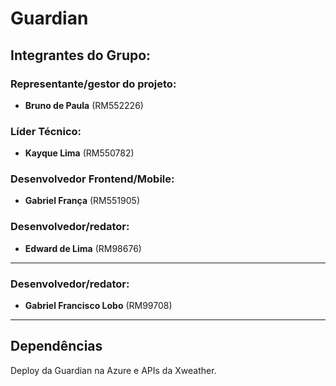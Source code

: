 # Guardian

## Integrantes do Grupo:

### Representante/gestor do projeto:

- **Bruno de Paula** (RM552226)

### Líder Técnico:

- **Kayque Lima** (RM550782)

### Desenvolvedor Frontend/Mobile:

- **Gabriel França** (RM551905)

### Desenvolvedor/redator:

- **Edward de Lima** (RM98676)

---

### Desenvolvedor/redator:

- **Gabriel Francisco Lobo** (RM99708)

---

## Dependências

Deploy da Guardian na Azure e APIs da Xweather.